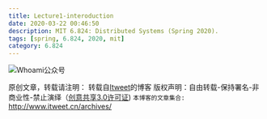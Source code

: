 ```yaml
---
title: Lecture1-interoduction
date: 2020-03-22 00:46:50
description: MIT 6.824: Distributed Systems (Spring 2020).
tags: [spring, 6.824, 2020, mit]
category: 6.824
---
```




![Whoami公众号](https://github.com/itweet/labs/raw/master/common/img/weixin_public.gif)

原创文章，转载请注明： 转载自[Itweet](http://www.itweet.cn)的博客
版权声明：自由转载-保持署名-非商业性-禁止演绎（[创意共享3.0许可证](https://creativecommons.org/licenses/by-nc-nd/3.0/deed.zh))
`本博客的文章集合:` http://www.itweet.cn/archives/